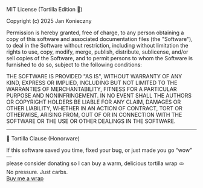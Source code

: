 MIT License (Tortilla Edition 🌯)

Copyright (c) 2025 Jan Konieczny

Permission is hereby granted, free of charge, to any person obtaining a copy
of this software and associated documentation files (the "Software"), to deal
in the Software without restriction, including without limitation the rights
to use, copy, modify, merge, publish, distribute, sublicense, and/or sell
copies of the Software, and to permit persons to whom the Software is
furnished to do so, subject to the following conditions:

THE SOFTWARE IS PROVIDED "AS IS", WITHOUT WARRANTY OF ANY KIND, EXPRESS OR
IMPLIED, INCLUDING BUT NOT LIMITED TO THE WARRANTIES OF MERCHANTABILITY,
FITNESS FOR A PARTICULAR PURPOSE AND NONINFRINGEMENT. IN NO EVENT SHALL THE
AUTHORS OR COPYRIGHT HOLDERS BE LIABLE FOR ANY CLAIM, DAMAGES OR OTHER
LIABILITY, WHETHER IN AN ACTION OF CONTRACT, TORT OR OTHERWISE, ARISING FROM,
OUT OF OR IN CONNECTION WITH THE SOFTWARE OR THE USE OR OTHER DEALINGS IN THE
SOFTWARE.

---

🌯 Tortilla Clause (Honorware)

If this software saved you time, fixed your bug, or just made you go “wow” —  
please consider donating so I can buy a warm, delicious tortilla wrap 🫓  
No pressure. Just carbs.  
[Buy me a wrap](https://paypal.me/JanKonieczny)
